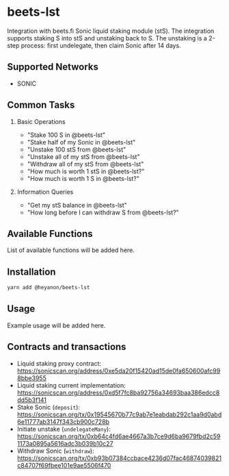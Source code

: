 # beets-lst

Integration with beets.fi Sonic liquid staking module (stS). The integration supports staking S into stS and unstaking back to S. The unstaking is a 2-step process: first undelegate, then claim Sonic after 14 days.

## Supported Networks

- SONIC

## Common Tasks

1. Basic Operations

    - "Stake 100 S in @beets-lst"
    - "Stake half of my Sonic in @beets-lst"
    - "Unstake 100 stS from @beets-lst"
    - "Unstake all of my stS from @beets-lst"
    - "Withdraw all of my stS from @beets-lst"
    - "How much is worth 1 stS in @beets-lst?"
    - "How much is worth 1 S in @beets-lst?"

2. Information Queries
    - "Get my stS balance in @beets-lst"
    - "How long before I can withdraw S from @beets-lst?"

## Available Functions

List of available functions will be added here.

## Installation

```bash
yarn add @heyanon/beets-lst
```

## Usage

Example usage will be added here.

## Contracts and transactions

- Liquid staking proxy contract: https://sonicscan.org/address/0xe5da20f15420ad15de0fa650600afc998bbe3955
- Liquid staking current implementation: https://sonicscan.org/address/0xd5f7fc8ba92756a34693baa386edcc8dd5b3f141
- Stake Sonic (`deposit`): https://sonicscan.org/tx/0x19545670b77c9ab7e1eabdab292c1aa9d0abd6e11777ab3147f343cb900c728b
- Initiate unstake (`undelegateMany`): https://sonicscan.org/tx/0xb64c4fd6ae4667a3b7ce9d6ba9679fbd2c591173a0895a5616adc3b039b10c27
- Withdraw Sonic (`withdraw`): https://sonicscan.org/tx/0xb93b07384ccbace4236d07fac46874039821c84707f69fbee101e9ae5506f470
